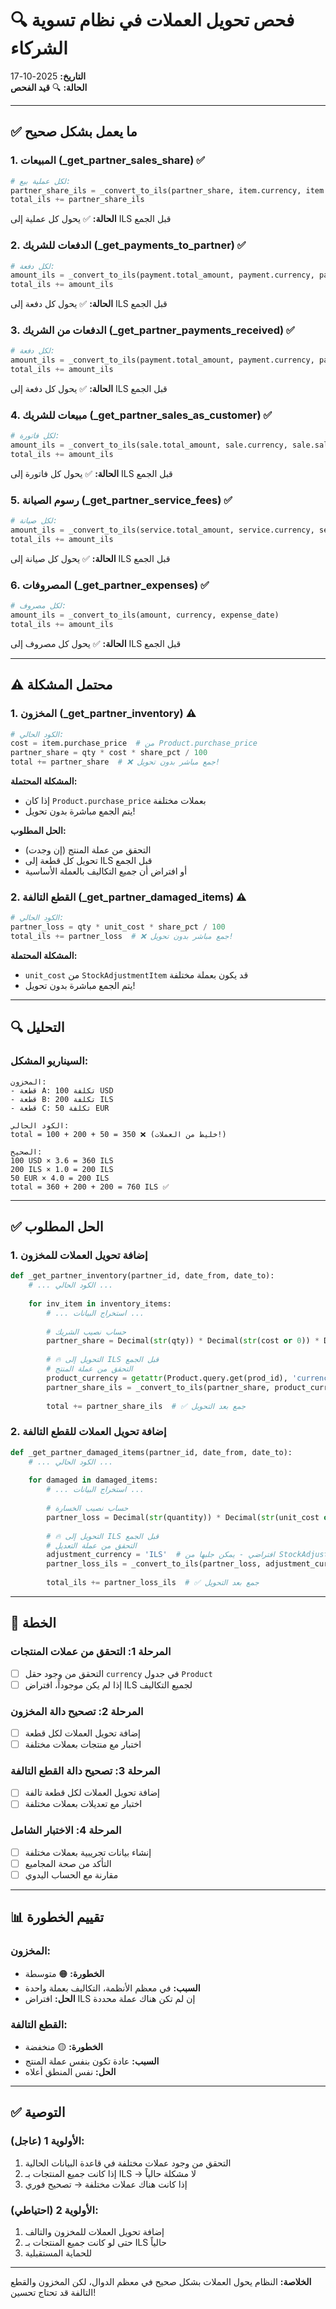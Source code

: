 # 🔍 فحص تحويل العملات في نظام تسوية الشركاء

**التاريخ:** 2025-10-17  
**الحالة:** 🔍 **قيد الفحص**

---

## ✅ ما يعمل بشكل صحيح

### 1. المبيعات (_get_partner_sales_share) ✅
```python
# لكل عملية بيع:
partner_share_ils = _convert_to_ils(partner_share, item.currency, item.date)
total_ils += partner_share_ils
```
**الحالة:** ✅ يحول كل عملية إلى ILS قبل الجمع

### 2. الدفعات للشريك (_get_payments_to_partner) ✅
```python
# لكل دفعة:
amount_ils = _convert_to_ils(payment.total_amount, payment.currency, payment.payment_date)
total_ils += amount_ils
```
**الحالة:** ✅ يحول كل دفعة إلى ILS قبل الجمع

### 3. الدفعات من الشريك (_get_partner_payments_received) ✅
```python
# لكل دفعة:
amount_ils = _convert_to_ils(payment.total_amount, payment.currency, payment.payment_date)
total_ils += amount_ils
```
**الحالة:** ✅ يحول كل دفعة إلى ILS قبل الجمع

### 4. مبيعات للشريك (_get_partner_sales_as_customer) ✅
```python
# لكل فاتورة:
amount_ils = _convert_to_ils(sale.total_amount, sale.currency, sale.sale_date)
total_ils += amount_ils
```
**الحالة:** ✅ يحول كل فاتورة إلى ILS قبل الجمع

### 5. رسوم الصيانة (_get_partner_service_fees) ✅
```python
# لكل صيانة:
amount_ils = _convert_to_ils(service.total_amount, service.currency, service.received_at)
total_ils += amount_ils
```
**الحالة:** ✅ يحول كل صيانة إلى ILS قبل الجمع

### 6. المصروفات (_get_partner_expenses) ✅
```python
# لكل مصروف:
amount_ils = _convert_to_ils(amount, currency, expense_date)
total_ils += amount_ils
```
**الحالة:** ✅ يحول كل مصروف إلى ILS قبل الجمع

---

## ⚠️ محتمل المشكلة

### 1. المخزون (_get_partner_inventory) ⚠️
```python
# الكود الحالي:
cost = item.purchase_price  # من Product.purchase_price
partner_share = qty * cost * share_pct / 100
total += partner_share  # ❌ جمع مباشر بدون تحويل!
```

**المشكلة المحتملة:**
- إذا كان `Product.purchase_price` بعملات مختلفة
- يتم الجمع مباشرة بدون تحويل!

**الحل المطلوب:**
- التحقق من عملة المنتج (إن وجدت)
- تحويل كل قطعة إلى ILS قبل الجمع
- أو افتراض أن جميع التكاليف بالعملة الأساسية

### 2. القطع التالفة (_get_partner_damaged_items) ⚠️
```python
# الكود الحالي:
partner_loss = qty * unit_cost * share_pct / 100
total_ils += partner_loss  # ❌ جمع مباشر بدون تحويل!
```

**المشكلة المحتملة:**
- `unit_cost` من `StockAdjustmentItem` قد يكون بعملة مختلفة
- يتم الجمع مباشرة بدون تحويل!

---

## 🔍 التحليل

### السيناريو المشكل:

```
المخزون:
- قطعة A: تكلفة 100 USD
- قطعة B: تكلفة 200 ILS
- قطعة C: تكلفة 50 EUR

الكود الحالي:
total = 100 + 200 + 50 = 350 ❌ (خليط من العملات!)

الصحيح:
100 USD × 3.6 = 360 ILS
200 ILS × 1.0 = 200 ILS
50 EUR × 4.0 = 200 ILS
total = 360 + 200 + 200 = 760 ILS ✅
```

---

## ✅ الحل المطلوب

### 1. إضافة تحويل العملات للمخزون

```python
def _get_partner_inventory(partner_id, date_from, date_to):
    # ... الكود الحالي ...
    
    for inv_item in inventory_items:
        # ... استخراج البيانات ...
        
        # حساب نصيب الشريك
        partner_share = Decimal(str(qty)) * Decimal(str(cost or 0)) * Decimal(str(share_pct)) / Decimal("100")
        
        # 🔥 التحويل إلى ILS قبل الجمع
        # التحقق من عملة المنتج
        product_currency = getattr(Product.query.get(prod_id), 'currency', 'ILS') or 'ILS'
        partner_share_ils = _convert_to_ils(partner_share, product_currency, datetime.utcnow())
        
        total += partner_share_ils  # ✅ جمع بعد التحويل
```

### 2. إضافة تحويل العملات للقطع التالفة

```python
def _get_partner_damaged_items(partner_id, date_from, date_to):
    # ... الكود الحالي ...
    
    for damaged in damaged_items:
        # ... استخراج البيانات ...
        
        # حساب نصيب الخسارة
        partner_loss = Decimal(str(quantity)) * Decimal(str(unit_cost or 0)) * Decimal(str(share_pct)) / Decimal("100")
        
        # 🔥 التحويل إلى ILS قبل الجمع
        # التحقق من عملة التعديل
        adjustment_currency = 'ILS'  # افتراضي - يمكن جلبها من StockAdjustment
        partner_loss_ils = _convert_to_ils(partner_loss, adjustment_currency, damaged.date)
        
        total_ils += partner_loss_ils  # ✅ جمع بعد التحويل
```

---

## 🎯 الخطة

### المرحلة 1: التحقق من عملات المنتجات
- [ ] التحقق من وجود حقل `currency` في جدول `Product`
- [ ] إذا لم يكن موجوداً، افتراض ILS لجميع التكاليف

### المرحلة 2: تصحيح دالة المخزون
- [ ] إضافة تحويل العملات لكل قطعة
- [ ] اختبار مع منتجات بعملات مختلفة

### المرحلة 3: تصحيح دالة القطع التالفة
- [ ] إضافة تحويل العملات لكل قطعة تالفة
- [ ] اختبار مع تعديلات بعملات مختلفة

### المرحلة 4: الاختبار الشامل
- [ ] إنشاء بيانات تجريبية بعملات مختلفة
- [ ] التأكد من صحة المجاميع
- [ ] مقارنة مع الحساب اليدوي

---

## 📊 تقييم الخطورة

### المخزون:
- **الخطورة:** 🟠 متوسطة
- **السبب:** في معظم الأنظمة، التكاليف بعملة واحدة
- **الحل:** افتراض ILS إن لم تكن هناك عملة محددة

### القطع التالفة:
- **الخطورة:** 🟡 منخفضة
- **السبب:** عادة تكون بنفس عملة المنتج
- **الحل:** نفس المنطق أعلاه

---

## ✅ التوصية

### الأولوية 1 (عاجل):
1. التحقق من وجود عملات مختلفة في قاعدة البيانات الحالية
2. إذا كانت جميع المنتجات بـ ILS → لا مشكلة حالياً
3. إذا كانت هناك عملات مختلفة → تصحيح فوري

### الأولوية 2 (احتياطي):
1. إضافة تحويل العملات للمخزون والتالف
2. حتى لو كانت جميع المنتجات بـ ILS حالياً
3. للحماية المستقبلية

---

**الخلاصة:** النظام يحول العملات بشكل صحيح في معظم الدوال، لكن المخزون والقطع التالفة قد تحتاج تحسين!

